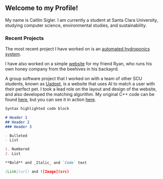 ## Welcome to my Profile!

My name is Caitlin Sigler. I am currently a student at Santa Clara University, studying computer science, environmental studies, and sustainability. 

### Recent Projects
The most recent project I have worked on is an [automated hydroponics system](https://). 

I have also worked on a simple [website](https://bonniesbees.netlify.com/index.html) for my friend Ryan, who runs his own honey company from the beehives in his backayrd.

A group software project that I worked on with a team of other SCU students, known as [Uadopt](https://uadopt.netlify.com), is a website that uses AI to match a user with their perfect pet. I took a lead role on the layout and design of the website, and also developed the matching algorithm. My original C++ code can be found [here](https://github.com/caitlinsigler/SCUProjects/blob/master/C/AlgorithmTesting.cpp), but you can see it in action [here](https://github.com/NickPriv/Uadopt/blob/master/topFiveBreeds.php). 

```markdown
Syntax highlighted code block

# Header 1
## Header 2
### Header 3

- Bulleted
- List

1. Numbered
2. List

**Bold** and _Italic_ and `Code` text

[Link](url) and ![Image](src)
```
